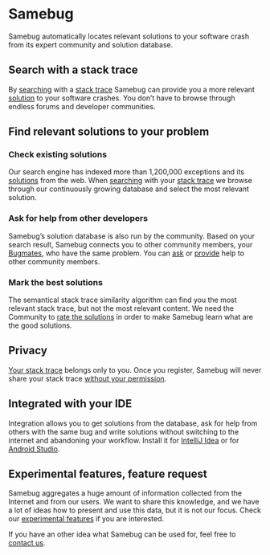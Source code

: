 # Samebug

Samebug automatically locates relevant solutions to your software crash from its expert community and solution database.

## Search with a stack trace

By [searching](/guide/search) with a [stack trace](/guide/stack-trace) Samebug can provide you a
more relevant [solution](/guide/solution)
to your software crashes. You don’t have to browse through endless forums
and developer communities.

## Find relevant solutions to your problem

### Check existing solutions

Our search engine has indexed more than 1,200,000 exceptions and its [solutions](/guide/solution)
from the web. When [searching](/guide/search) with your [stack trace](/guide/stack-trace) we browse through our
continuously growing database and select the most relevant solution.

### Ask for help from other developers

Samebug’s solution database is also run by the community. Based on your search result,
Samebug connects you to other community members, your [Bugmates](/guide/bugmate), who have
the same problem. You can [ask](/guide/help-requests) or [provide](/guide/write-tip)
help to other community members.

### Mark the best solutions

The semantical stack trace similarity algorithm can find you the most relevant stack trace, but
not the most relevant content. We need the Community to [rate the solutions](/guide/solution/rating-solutions)
in order to make Samebug learn what are the good solutions.

## Privacy

[Your stack trace](/guide/privacy) belongs only to you. Once you register, Samebug will never
share your stack trace [without your permission](/guide/workspace).

## Integrated with your IDE

Integration allows you to get solutions from the database, ask for help from
others with the same bug and write solutions without switching to the internet
and abandoning your workflow. Install it for [IntelliJ Idea](/guide/integration/intellij-idea/install)
or for [Android Studio](/guide/integration/android-studio/install).

## Experimental features, feature request

Samebug aggregates a huge amount of information collected from the Internet and from our users.
We want to share this knowledge, and we have a lot of ideas how to present and use this data,
but it is not our focus. Check our [experimental features](/guide/experimental-features) if you are
interested.

If you have an other idea what Samebug can be used for, feel free to [contact us](mailto:hello@samebug.io).
